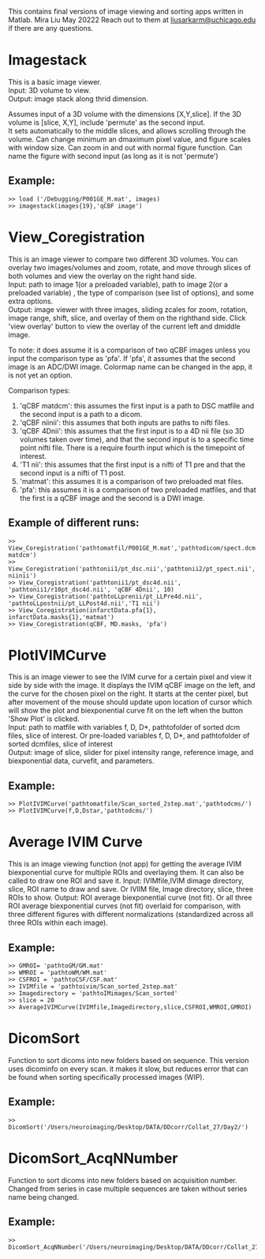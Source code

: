 This contains final versions of image viewing and sorting apps written in Matlab. 
Mira Liu May 20222
Reach out to them at liusarkarm@uchicago.edu if there are any questions.

# Imagestack
This is a basic image viewer.\
Input: 3D volume to view.\
Output: image stack along thrid dimension.

Assumes input of a 3D volume with the dimensions [X,Y,slice]. If the 3D volume is [slice, X,Y], include 'permute' as the second input.\
It sets automatically to the middle slices, and allows scrolling through the volume. 
Can change minimum an dmaximum pixel value, and figure scales with window size. Can zoom in and out with normal figure function. 
Can name the figure with second input (as long as it is not 'permute')

## Example:
    >> load ('/Debugging/P001GE_M.mat', images)
    >> imagestack(images{19},'qCBF image')


# View_Coregistration
This is an image viewer to compare two different 3D volumes. You can overlay two images/volumes and zoom, rotate, and move through slices of both volumes and view the overlay on the right hand side.\
Input: path to image 1(or a preloaded variable), path to image 2(or a preloaded variable) , the type of comparison (see list of options), and some extra options.\
Output: image viewer with three images, sliding zcales for zoom, rotation, image range, shift, slice, and overlay of them on the righthand side. Click 'view overlay' button to view the overlay of the current left and dmiddle image. 

To note: it does assume it is a comparison of two qCBF images unless you input the comparison type as 'pfa'. If 'pfa', it assumes that the second image is an ADC/DWI image. Colormap name can be changed in the app, it is not yet an option.  

Comparison types:
1) 'qCBF matdcm': this assumes the first input is a path to DSC matfile and the second input is a path to a dicom. 
2) 'qCBF niinii': this assumes that both inputs are paths to nifti files.
3) 'qCBF 4Dnii': this assumes that the first input is to a 4D nii file (so 3D volumes taken over time), and that the second input is to a specific time point nifti file. There is a require fourth input which is the timepoint of interest. 
4) 'T1 nii': this assumes that the first input is a nifti of T1 pre and that the second input is a nifti of T1 post. 
5) 'matmat': this assumes it is a comparison of two preloaded mat files. 
6) 'pfa': this assumes it is a comparison of two preloaded matfiles, and that the first is a qCBF image and the second is a DWI image.


## Example of different runs: 
    >> View_Coregistration('pathtomatfil/P001GE_M.mat','pathtodicom/spect.dcm','qCBF matdcm')
    >> View_Coregistration('pathtonii1/pt_dsc.nii','pathtonii2/pt_spect.nii','qCBF niinii')
    >> View_Coregistration('pathtonii1/pt_dsc4d.nii', 'pathtonii1/r10pt_dsc4d.nii', 'qCBF 4Dnii', 10)
    >> View_Coregistration('pathtoLLprenii/pt_LLPre4d.nii', 'pathtoLLpostnii/pt_LLPost4d.nii','T1 nii')
    >> View_Coregistration(infarctData.pfa{1},  infarctData.masks{1},'matmat')
    >> View_Coregistration(qCBF, MD.masks, 'pfa')

# PlotIVIMCurve
This is an image viewer to see the IVIM curve for a certain pixel and view it side by side with the image. It displays the IVIM qCBF image on the left, and the curve for the chosen pixel on the right. It starts at the center pixel, but after movement of the mouse should update upon location of cursor which will show the plot and biexponential curve fit on the left when the button  'Show Plot' is clicked.\
Input: path to matfile with variables f, D, D*, pathtofolder of sorted dcm files, slice of interest. Or pre-loaded variables f, D, D*, and pathtofolder of sorted dcmfiles, slice of interest\
Output: image of slice, slider for pixel intensity range, reference image, and biexponential data, curvefit, and parameters.

## Example: 
    >> PlotIVIMCurve('pathtomatfile/Scan_sorted_2step.mat','pathtodcms/')
    >> PlotIVIMCurve(f,D,Dstar,'pathtodcms/')
    

# Average IVIM Curve
This is an image viewing function (not app) for getting the average IVIM biexponential curve for multiple ROIs and overlaying them. It can also be called to draw one ROI and save it.
Input: IVIMfile,IVIM dimage directory, slice, ROI name to draw and save. Or IVIIM file, Image directory, slice, three ROIs to show.
Output: ROI average biexponential curve (not fit). Or all three ROI average biexponential curves (not fit) overlaid for comparison, with three different figures with different normalizations (standardized across all three ROIs within each image). 

## Example: 
    >> GMROI= 'pathtoGM/GM.mat'
    >> WMROI = 'pathtoWM/WM.mat'
    >> CSFROI = 'pathtoCSF/CSF.mat'
    >> IVIMfile = 'pathtoivim/Scan_sorted_2step.mat'
    >> Imagedirectory = 'pathtoIMimages/Scan_sorted'
    >> slice = 20
    >> AverageIVIMCurve(IVIMfile,Imagedirectory,slice,CSFROI,WMROI,GMROI)

# DicomSort
Function to sort dicoms into new folders based on sequence. This version uses dicominfo on every scan. it makes it slow, but reduces error that can be found when sorting specifically processed images (WIP).
## Example: 
    >> DicomSort('/Users/neuroimaging/Desktop/DATA/DDcorr/Collat_27/Day2/')

# DicomSort_AcqNNumber
Function to sort dicoms into new folders based on acquisition number. Changed from series in case multiple sequences are taken without series name being changed.

## Example: 
    >> DicomSort_AcqNNumber('/Users/neuroimaging/Desktop/DATA/DDcorr/Collat_27/Day2/')
